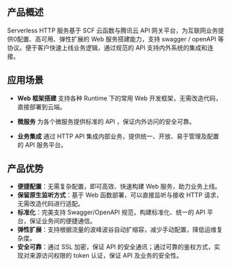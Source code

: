 ## 产品概述
Serverless HTTP 服务基于 SCF 云函数与腾讯云 API 网关平台，为互联网业务提供0配置、高可用、弹性扩展的 Web 服务搭建能力，支持 swagger / openAPI 等协议。便于客户快速上线业务逻辑，通过规范的 API 支持内外系统的集成和连接。


## 应用场景
- **Web 框架搭建**
  支持各种 Runtime 下的常用 Web 开发框架，无需改造代码，直接部署到云端。

- **微服务**
   为各个微服务提供标准的 API ，保证内外访问的安全可靠。 

- **业务集成**
  通过 HTTP API 集成内部业务，提供统一、开放、易于管理及配置的 API 服务平台。


## 产品优势
- **便捷配置**：无需复杂配置，即可高效、快速构建 Web 服务，助力业务上线。 
- **保留原生监听方式**：基于 Web 函数部署，可以直接监听与接收 HTTP 请求，无需改造代码进行适配。
- **标准化**：完美支持 Swagger/OpenAPI 规范，构建标准化、统一的 API 平台，保证业务间的便捷通信。 
- **弹性扩展**：支持根据流量的波峰波谷自动扩缩容，减少手动配置，降低运维复杂度。 
- **安全可靠**：通过 SSL 加密，保证 API 的安全通讯；通过可靠的鉴权方式，实现对来源访问权限的 token 认证，保证 API 及业务的安全性。 
